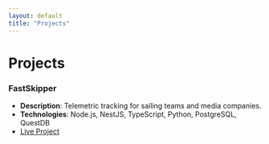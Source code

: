```yaml
---
layout: default
title: "Projects"
---
```


# Projects

### FastSkipper
- **Description**: Telemetric tracking for sailing teams and media companies.
- **Technologies**: Node.js, NestJS, TypeScript, Python, PostgreSQL, QuestDB
- [Live Project](https://fastskipper.com/)
